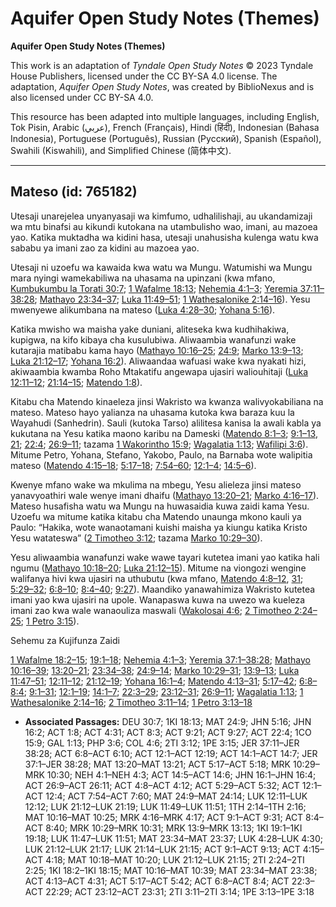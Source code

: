 # Aquifer Open Study Notes (Themes)

**Aquifer Open Study Notes (Themes)**

This work is an adaptation of *Tyndale Open Study Notes* © 2023 Tyndale House Publishers, licensed under the CC BY\-SA 4\.0 license. The adaptation, *Aquifer Open Study Notes*, was created by BiblioNexus and is also licensed under CC BY\-SA 4\.0\.

This resource has been adapted into multiple languages, including English, Tok Pisin, Arabic (عربي), French (Français), Hindi (हिंदी), Indonesian (Bahasa Indonesia), Portuguese (Português), Russian (Русский), Spanish (Español), Swahili (Kiswahili), and Simplified Chinese (简体中文).



--------------------------------

## Mateso (id: 765182)

Utesaji unarejelea unyanyasaji wa kimfumo, udhalilishaji, au ukandamizaji wa mtu binafsi au kikundi kutokana na utambulisho wao, imani, au mazoea yao. Katika muktadha wa kidini hasa, utesaji unahusisha kulenga watu kwa sababu ya imani zao za kidini au mazoea yao.

Utesaji ni uzoefu wa kawaida kwa watu wa Mungu. Watumishi wa Mungu mara nyingi wamekabiliwa na uhasama na upinzani (kwa mfano, [Kumbukumbu la Torati 30:7](https://ref.ly/Deut30:7); [1 Wafalme 18:13](https://ref.ly/1Kgs18:13); [Nehemia 4:1–3](https://ref.ly/Neh4:1-Neh4:3); [Yeremia 37:11–38:28](https://ref.ly/Jer37:11-Jer38:28); [Mathayo 23:34–37](https://ref.ly/Matt23:34-Matt23:37); [Luka 11:49–51](https://ref.ly/Luke11:49-Luke11:51); [1 Wathesalonike 2:14–16](https://ref.ly/1Thess2:14-1Thess2:16)). Yesu mwenyewe alikumbana na mateso ([Luka 4:28–30](https://ref.ly/Luke4:28-Luke4:30); [Yohana 5:16](https://ref.ly/John5:16)).

Katika mwisho wa maisha yake duniani, aliteseka kwa kudhihakiwa, kupigwa, na kifo kibaya cha kusulubiwa. Aliwaambia wanafunzi wake kutarajia matibabu kama hayo ([Mathayo 10:16–25](https://ref.ly/Matt10:16-Matt10:25); [24:9](https://ref.ly/Matt24:9); [Marko 13:9–13](https://ref.ly/Mark13:9-Mark13:13); [Luka 21:12–17](https://ref.ly/Luke21:12-Luke21:17); [Yohana 16:2](https://ref.ly/John16:2)). Aliwaandaa wafuasi wake kwa nyakati hizi, akiwaambia kwamba Roho Mtakatifu angewapa ujasiri waliouhitaji ([Luka 12:11–12](https://ref.ly/Luke12:11-Luke12:12); [21:14–15](https://ref.ly/Luke21:14-Luke21:15); [Matendo 1:8](https://ref.ly/Acts1:8)).

Kitabu cha Matendo kinaeleza jinsi Wakristo wa kwanza walivyokabiliana na mateso. Mateso hayo yalianza na uhasama kutoka kwa baraza kuu la Wayahudi (Sanhedrin). Sauli (kutoka Tarso) alilitesa kanisa la awali kabla ya kukutana na Yesu katika maono karibu na Dameski ([Matendo 8:1–3](https://ref.ly/Acts8:3); [9:1–13](https://ref.ly/Acts9:1-Acts9:13), [21](https://ref.ly/Acts9:21); [22:4](https://ref.ly/Acts22:4); [26:9–11](https://ref.ly/Acts26:9-Acts26:11); tazama [1 Wakorintho 15:9](https://ref.ly/1Cor15:9); [Wagalatia 1:13](https://ref.ly/Gal1:13); [Wafilipi 3:6](https://ref.ly/Phil3:6)). Mitume Petro, Yohana, Stefano, Yakobo, Paulo, na Barnaba wote walipitia mateso ([Matendo 4:15–18](https://ref.ly/Acts4:15-Acts4:18); [5:17–18](https://ref.ly/Acts5:17-Acts5:18); [7:54–60](https://ref.ly/Acts7:54-Acts7:60); [12:1–4](https://ref.ly/Acts12:1-Acts12:4); [14:5–6](https://ref.ly/Acts14:5-Acts14:6)).

Kwenye mfano wake wa mkulima na mbegu, Yesu alieleza jinsi mateso yanavyoathiri wale wenye imani dhaifu ([Mathayo 13:20–21](https://ref.ly/Matt13:20-Matt13:21); [Marko 4:16–17](https://ref.ly/Mark4:16-Mark4:17)). Mateso husafisha watu wa Mungu na huwasaidia kuwa zaidi kama Yesu. Uzoefu wa mitume katika kitabu cha Matendo unaunga mkono kauli ya Paulo: “Hakika, wote wanaotamani kuishi maisha ya kiungu katika Kristo Yesu watateswa” ([2 Timotheo 3:12](https://ref.ly/2Tim3:12); tazama [Marko 10:29–30](https://ref.ly/Mark10:29-Mark10:30)).

Yesu aliwaambia wanafunzi wake wawe tayari kutetea imani yao katika hali ngumu ([Mathayo 10:18–20](https://ref.ly/Matt10:18-Matt10:20); [Luka 21:12–15](https://ref.ly/Luke21:12-Luke21:15)). Mitume na viongozi wengine walifanya hivi kwa ujasiri na uthubutu (kwa mfano, [Matendo 4:8–12](https://ref.ly/Acts4:8-Acts4:12), [31](https://ref.ly/Acts4:31); [5:29–32](https://ref.ly/Acts5:29-Acts5:32); [6:8–10](https://ref.ly/Acts6:8-Acts6:10); [8:4–40](https://ref.ly/Acts8:4-Acts8:40); [9:27](https://ref.ly/Acts9:27)). Maandiko yanawahimiza Wakristo kutetea imani yao kwa ujasiri na upole. Wanapaswa kuwa na uwezo wa kueleza imani zao kwa wale wanaouliza maswali ([Wakolosai 4:6](https://ref.ly/Col4:6); [2 Timotheo 2:24–25](https://ref.ly/2Tim2:24-2Tim2:25); [1 Petro 3:15](https://ref.ly/1Pet3:15)).

Sehemu za Kujifunza Zaidi

[1 Wafalme 18:2–15](https://ref.ly/1Kgs18:2-1Kgs18:15); [19:1–18](https://ref.ly/1Kgs19:1-1Kgs19:18); [Nehemia 4:1–3](https://ref.ly/Neh4:1-Neh4:3); [Yeremia 37:1–38:28](https://ref.ly/Jer37:1-Jer38:28); [Mathayo 10:16–39](https://ref.ly/Matt10:16-Matt10:39); [13:20–21](https://ref.ly/Matt13:20-Matt13:21); [23:34–38](https://ref.ly/Matt23:34-Matt23:38); [24:9–14](https://ref.ly/Matt24:9-Matt24:14); [Marko 10:29–31](https://ref.ly/Mark10:29-Mark10:31); [13:9–13](https://ref.ly/Mark13:9-Mark13:13); [Luka 11:47–51](https://ref.ly/Luke11:47-Luke11:51); [12:11–12](https://ref.ly/Luke12:11-Luke12:12); [21:12–19](https://ref.ly/Luke21:12-Luke21:19); [Yohana 16:1–4](https://ref.ly/John16:1-John16:4); [Matendo 4:13–31](https://ref.ly/Acts4:13-Acts4:31); [5:17–42](https://ref.ly/Acts5:17-Acts5:42); [6:8–8:4](https://ref.ly/Acts6:8-Acts8:4); [9:1–31](https://ref.ly/Acts9:1-Acts9:31); [12:1–19](https://ref.ly/Acts12:1-Acts12:19); [14:1–7](https://ref.ly/Acts14:1-Acts14:7); [22:3–29](https://ref.ly/Acts22:3-Acts22:29); [23:12–31](https://ref.ly/Acts23:12-Acts23:31); [26:9–11](https://ref.ly/Acts26:9-Acts26:11); [Wagalatia 1:13](https://ref.ly/Gal1:13); [1 Wathesalonike 2:14–16](https://ref.ly/1Thess2:14-1Thess2:16); [2 Timotheo 3:11–14](https://ref.ly/2Tim3:11-2Tim3:14); [1 Petro 3:13–18](https://ref.ly/1Pet3:13-1Pet3:18)

* **Associated Passages:** DEU 30:7; 1KI 18:13; MAT 24:9; JHN 5:16; JHN 16:2; ACT 1:8; ACT 4:31; ACT 8:3; ACT 9:21; ACT 9:27; ACT 22:4; 1CO 15:9; GAL 1:13; PHP 3:6; COL 4:6; 2TI 3:12; 1PE 3:15; JER 37:11–JER 38:28; ACT 6:8–ACT 6:10; ACT 12:1–ACT 12:19; ACT 14:1–ACT 14:7; JER 37:1–JER 38:28; MAT 13:20–MAT 13:21; ACT 5:17–ACT 5:18; MRK 10:29–MRK 10:30; NEH 4:1–NEH 4:3; ACT 14:5–ACT 14:6; JHN 16:1–JHN 16:4; ACT 26:9–ACT 26:11; ACT 4:8–ACT 4:12; ACT 5:29–ACT 5:32; ACT 12:1–ACT 12:4; ACT 7:54–ACT 7:60; MAT 24:9–MAT 24:14; LUK 12:11–LUK 12:12; LUK 21:12–LUK 21:19; LUK 11:49–LUK 11:51; 1TH 2:14–1TH 2:16; MAT 10:16–MAT 10:25; MRK 4:16–MRK 4:17; ACT 9:1–ACT 9:31; ACT 8:4–ACT 8:40; MRK 10:29–MRK 10:31; MRK 13:9–MRK 13:13; 1KI 19:1–1KI 19:18; LUK 11:47–LUK 11:51; MAT 23:34–MAT 23:37; LUK 4:28–LUK 4:30; LUK 21:12–LUK 21:17; LUK 21:14–LUK 21:15; ACT 9:1–ACT 9:13; ACT 4:15–ACT 4:18; MAT 10:18–MAT 10:20; LUK 21:12–LUK 21:15; 2TI 2:24–2TI 2:25; 1KI 18:2–1KI 18:15; MAT 10:16–MAT 10:39; MAT 23:34–MAT 23:38; ACT 4:13–ACT 4:31; ACT 5:17–ACT 5:42; ACT 6:8–ACT 8:4; ACT 22:3–ACT 22:29; ACT 23:12–ACT 23:31; 2TI 3:11–2TI 3:14; 1PE 3:13–1PE 3:18

